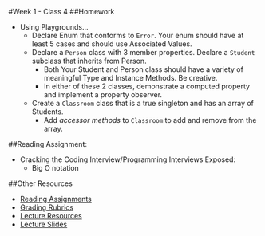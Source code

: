 #Week 1 - Class 4
##Homework
* Using Playgrounds…
  * Declare Enum that conforms to `Error`. Your enum should have at least 5 cases and should use Associated Values.
  * Declare a `Person` class with 3 member properties. Declare a `Student` subclass that inherits from Person.
    * Both Your Student and Person class should have a variety of meaningful Type and Instance Methods. Be creative.
    * In either of these 2 classes, demonstrate a computed property and implement a property observer.
  * Create a `Classroom` class that is a true singleton and has an array of Students.
    * Add *accessor methods* to `Classroom` to add and remove from the array.
    
##Reading Assignment:
* Cracking the Coding Interview/Programming Interviews Exposed:
  * Big O notation

##Other Resources
* [Reading Assignments](../../Resources/ra-grading-standard/)
* [Grading Rubrics](../../Resources/)
* [Lecture Resources](lecture/)
* [Lecture Slides](https://www.icloud.com/keynote/000U6vesUJwxPXIHFk2bnURYw#Week1_Day4)
